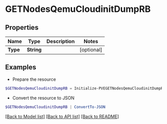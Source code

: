 # GETNodesQemuCloudinitDumpRB
## Properties

Name | Type | Description | Notes
------------ | ------------- | ------------- | -------------
**Type** | **String** |  | [optional] 

## Examples

- Prepare the resource
```powershell
$GETNodesQemuCloudinitDumpRB = Initialize-PVEGETNodesQemuCloudinitDumpRB  -Type null
```

- Convert the resource to JSON
```powershell
$GETNodesQemuCloudinitDumpRB | ConvertTo-JSON
```

[[Back to Model list]](../README.md#documentation-for-models) [[Back to API list]](../README.md#documentation-for-api-endpoints) [[Back to README]](../README.md)

